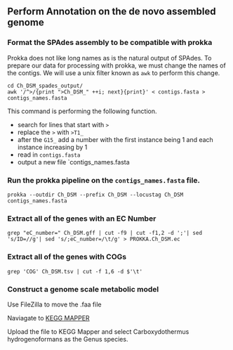 ## Perform Annotation on the de novo assembled genome
### Format the SPAdes assembly to be compatible with prokka
Prokka does not like long names as is the natural output of SPAdes.  To prepare our data for processing with prokka, we must change the names of the contigs.  We will use a unix filter known as `awk` to perform this change.
```{BASH}
cd Ch_DSM_spades_output/
awk '/^>/{print ">Ch_DSM_" ++i; next}{print}' < contigs.fasta > contigs_names.fasta
```
This command is performing the following function.
-  search for lines that start with `>`
-  replace the `>` with `>T1_`
-  after the `G15_` add a number with the first instance being 1 and each instance increasing by 1
-  read in `contigs.fasta`
-  output a new file `contigs_names.fasta

### Run the prokka pipeline on the `contigs_names.fasta` file.
```{BASH}
prokka --outdir Ch_DSM --prefix Ch_DSM --locustag Ch_DSM contigs_names.fasta
```

### Extract all of the genes with an EC Number
```{BASH}
grep "eC_number=" Ch_DSM.gff | cut -f9 | cut -f1,2 -d ';'| sed 's/ID=//g'| sed 's/;eC_number=/\t/g' > PROKKA.Ch_DSM.ec
```
### Extract all of the genes with COGs
```{BASH}
grep 'COG' Ch_DSM.tsv | cut -f 1,6 -d $'\t'
```

### Construct a genome scale metabolic model

Use FileZilla to move the .faa file

Naviagate to [KEGG MAPPER](https://www.kegg.jp/kegg/tool/annotate_sequence.html)

Upload the file to KEGG Mapper and select Carboxydothermus hydrogenoformans as the Genus species.
